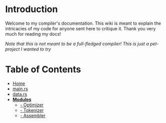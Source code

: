 # Introduction
Welcome to my compiler's documentation. This wiki is meant to explain the intricacies of my code for anyone sent here to critique it. Thank you very much for reading my docs!  
  
*Note that this is not meant to be a full-fledged compiler! This is just a pet-project I wanted to try*

# Table of Contents
* [Home](/)
* [main.rs](main.rs.md)
* [data.rs](data.rs.md)
* [**Modules**]()
  * [- Optimizer](modules/optimizer.md)
  * [- Tokenizer](modules/tokenizer.md)
  * [- Assembler](modules/assembler.md)
